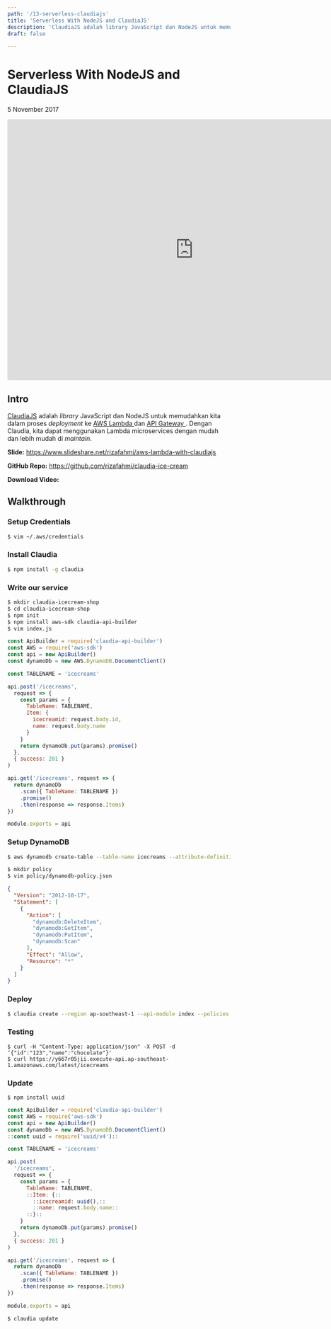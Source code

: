 ```yaml
---
path: '/13-serverless-claudiajs'
title: 'Serverless With NodeJS and ClaudiaJS'
description: 'ClaudiaJS adalah library JavaScript dan NodeJS untuk memudahkan kita dalam proses deployment ke AWS Lambda dan API Gateway. Dengan Claudia, kita dapat menggunakan Lambda microservices dengan mudah dan lebih mudah di maintain.'
draft: false

---
```


# Serverless With NodeJS and ClaudiaJS


5 November 2017

<iframe width="840" height="590" src="https://www.youtube.com/embed/dlnabvD1y_Q" frameborder="0" allowfullscreen></iframe>

## Intro

[ClaudiaJS](https://claudiajs.com/) adalah _library_ JavaScript dan NodeJS untuk memudahkan kita dalam proses _deployment_ ke [ AWS Lambda ](https://aws.amazon.com/lambda/details/) dan [ API Gateway ](https://aws.amazon.com/api-gateway/). Dengan Claudia, kita dapat menggunakan Lambda microservices dengan mudah dan lebih mudah di _maintain_.

**Slide:**  [ https://www.slideshare.net/rizafahmi/aws-lambda-with-claudiajs ](https://www.slideshare.net/rizafahmi/aws-lambda-with-claudiajs)

**GitHub Repo:** [ https://github.com/rizafahmi/claudia-ice-cream ](https://github.com/rizafahmi/claudia-ice-cream)

**Download Video:** []()

## Walkthrough

### Setup Credentials

```sh
$ vim ~/.aws/credentials
```

### Install Claudia

```sh
$ npm install -g claudia
```

### Write our service

```sh
$ mkdir claudia-icecream-shop
$ cd claudia-icecream-shop
$ npm init
$ npm install aws-sdk claudia-api-builder
$ vim index.js
```

```javascript
const ApiBuilder = require('claudia-api-builder')
const AWS = require('aws-sdk')
const api = new ApiBuilder()
const dynamoDb = new AWS.DynamoDB.DocumentClient()

const TABLENAME = 'icecreams'

api.post('/icecreams',
  request => {
    const params = {
      TableName: TABLENAME,
      Item: {
        icecreamid: request.body.id,
        name: request.body.name
      }
    }
    return dynamoDb.put(params).promise()
  },
  { success: 201 }
)

api.get('/icecreams', request => {
  return dynamoDb
    .scan({ TableName: TABLENAME })
    .promise()
    .then(response => response.Items)
})

module.exports = api
```

### Setup DynamoDB

```sh
$ aws dynamodb create-table --table-name icecreams --attribute-definition AttributeName=id,AttributeType=S --key-schema AttributeName=id,KeyType=HASH --provisioned-throughput ReadCapacityUnits=1,WriteCapacityUnits=1 --region ap-southeast-1 --query TableDescription.TableArn --output text
```

```sh
$ mkdir policy
$ vim policy/dynamodb-policy.json
```

```json
{
  "Version": "2012-10-17",
  "Statement": [
    {
      "Action": [
        "dynamodb:DeleteItem",
        "dynamodb:GetItem",
        "dynamodb:PutItem",
        "dynamodb:Scan"
      ],
      "Effect": "Allow",
      "Resource": "*"
    }
  ]
}
```

### Deploy

```sh
$ claudia create --region ap-southeast-1 --api-module index --policies policy
```

### Testing

```text
$ curl -H "Content-Type: application/json" -X POST -d ‘{"id":"123","name":"chocolate"}' 
$ curl https://y667r05jii.execute-api.ap-southeast-1.amazonaws.com/latest/icecreams
```

### Update

```text
$ npm install uuid
```


```javascript
const ApiBuilder = require('claudia-api-builder')
const AWS = require('aws-sdk')
const api = new ApiBuilder()
const dynamoDb = new AWS.DynamoDB.DocumentClient()
::const uuid = require('uuid/v4')::

const TABLENAME = 'icecreams'

api.post(
  '/icecreams',
  request => {
    const params = {
      TableName: TABLENAME,
      ::Item: {::
        ::icecreamid: uuid(),::
        ::name: request.body.name::
      ::}::
    }
    return dynamoDb.put(params).promise()
  },
  { success: 201 }
)

api.get('/icecreams', request => {
  return dynamoDb
    .scan({ TableName: TABLENAME })
    .promise()
    .then(response => response.Items)
})

module.exports = api
```

```text
$ claudia update
```


